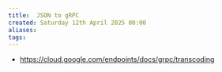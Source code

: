 ```yaml
---
title:  JSON to gRPC
created: Saturday 12th April 2025 00:00
aliases: 
tags: 
---
```

- https://cloud.google.com/endpoints/docs/grpc/transcoding